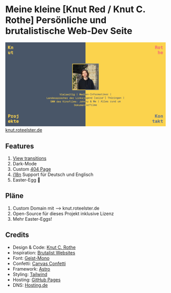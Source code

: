 # Meine kleine [Knut Red / Knut C. Rothe] Persönliche und brutalistische Web-Dev Seite

![og image](./public/og_knutred.png)
[knut.roteelster.de](https://knut.roteelster.de)

## Features

1. [View transitions](https://developer.mozilla.org/en-US/docs/Web/API/View_Transitions_API)
2. Dark-Mode
3. Custom [404 Page](https://knut.roteelster.de/404)
4. [i18n](https://docs.astro.build/en/recipes/i18n/#translate-routes) Support für Deutsch und Englisch
5. Easter-Egg 🎉

## Pläne

1. Custom Domain mit --> knut.roteelster.de
2. Open-Source für dieses Projekt inklusive Lizenz
3. Mehr Easter-Eggs!

## Credits

- Design & Code: [Knut C. Rothe](https://knut.rotelster.de)
- Inspiration: [Brutalist Websites](https://brutalistwebsites.com/)
- Font: [Geist-Mono](https://vercel.com/font)
- Confetti: [Canvas Confetti](https://github.com/catdad/canvas-confetti)
- Framework: [Astro](https://astro.build/)
- Styling: [Tailwind](https://tailwindcss.com/)
- Hosting: [GitHub Pages](https://pages.github.com/)
- DNS: [Hosting.de](https://www.hosting.de/)
